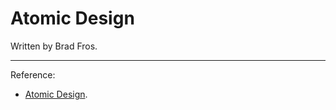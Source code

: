 # Atomic Design

Written by Brad Fros.

----

Reference:

- [Atomic Design](https://atomicdesign.bradfrost.com/table-of-contents/).
